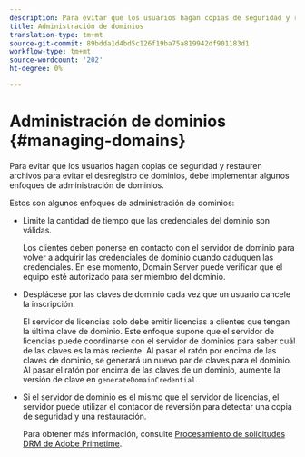 ```yaml
---
description: Para evitar que los usuarios hagan copias de seguridad y restauren archivos para evitar el desregistro de dominios, debe implementar algunos enfoques de administración de dominios.
title: Administración de dominios
translation-type: tm+mt
source-git-commit: 89bdda1d4bd5c126f19ba75a819942df901183d1
workflow-type: tm+mt
source-wordcount: '202'
ht-degree: 0%

---
```



# Administración de dominios {#managing-domains}

Para evitar que los usuarios hagan copias de seguridad y restauren archivos para evitar el desregistro de dominios, debe implementar algunos enfoques de administración de dominios.

Estos son algunos enfoques de administración de dominios:

* Limite la cantidad de tiempo que las credenciales del dominio son válidas.

   Los clientes deben ponerse en contacto con el servidor de dominio para volver a adquirir las credenciales de dominio cuando caduquen las credenciales. En ese momento, Domain Server puede verificar que el equipo esté autorizado para ser miembro del dominio.
* Desplácese por las claves de dominio cada vez que un usuario cancele la inscripción.

   El servidor de licencias solo debe emitir licencias a clientes que tengan la última clave de dominio. Este enfoque supone que el servidor de licencias puede coordinarse con el servidor de dominios para saber cuál de las claves es la más reciente. Al pasar el ratón por encima de las claves de dominio, se generará un nuevo par de claves para el dominio. Al pasar el ratón por encima de las claves de un dominio, aumente la versión de clave en `generateDomainCredential`.
* Si el servidor de dominio es el mismo que el servidor de licencias, el servidor puede utilizar el contador de reversión para detectar una copia de seguridad y una restauración.

   Para obtener más información, consulte [Procesamiento de solicitudes DRM de Adobe Primetime](../../protecting-content/implementing-the-license-server/processing-drm-requests.md).

